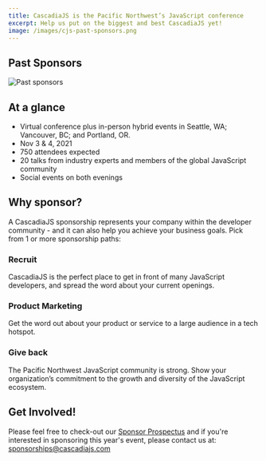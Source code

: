 ```yaml
---
title: CascadiaJS is the Pacific Northwest’s JavaScript conference
excerpt: Help us put on the biggest and best CascadiaJS yet!
image: /images/cjs-past-sponsors.png
---
```

## Past Sponsors

![Past sponsors](/images/cjs-past-sponsors.png)


## At a glance

- Virtual conference plus in-person hybrid events in Seattle, WA; Vancouver, BC; and Portland, OR.
- Nov 3 & 4, 2021
- 750 attendees expected
- 20 talks from industry experts and members of the global JavaScript community
- Social events on both evenings

## Why sponsor?

A CascadiaJS sponsorship represents your company within the developer community - and it can also help you achieve your business goals. Pick from 1 or more sponsorship paths:

### Recruit
CascadiaJS is the perfect place to get in front of many JavaScript developers, and spread the word about your current openings.

### Product Marketing
Get the word out about your product or service to a large audience in a tech hotspot.
 
### Give back

The Pacific Northwest JavaScript community is strong. Show your organization’s commitment to the growth and diversity of the JavaScript ecosystem.

## Get Involved!

Please feel free to check-out our [Sponsor Prospectus](/sponsor-prospectus.pdf) and if you're interested in sponsoring this year's event, please contact us at: sponsorships@cascadiajs.com

